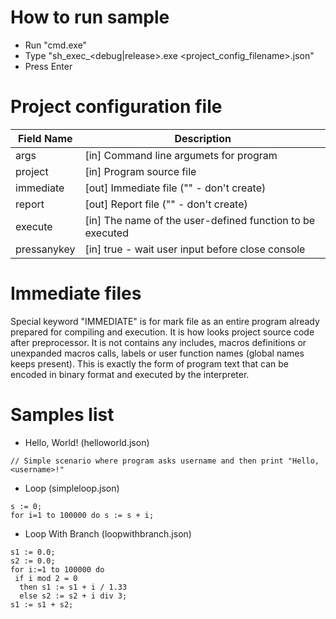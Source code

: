 # How to run sample
- Run "cmd.exe"
- Type "sh_exec_<debug|release>.exe <project_config_filename>.json"
- Press Enter

# Project configuration file
| Field Name | Description |
| - | - |
| args | [in] Command line argumets for program |
| project | [in] Program source file |
| immediate | [out] Immediate file ("" - don't create) |
| report | [out] Report file ("" - don't create) |
| execute | [in] The name of the user-defined function to be executed |
| pressanykey | [in] true - wait user input before close console |

# Immediate files

Special keyword "IMMEDIATE" is for mark file as an entire program already prepared for compiling and execution. It is how looks project source code after preprocessor. It is not contains any includes, macros definitions or unexpanded macros calls, labels or user function names (global names keeps present). This is exactly the form of program text that can be encoded in binary format and executed by the interpreter.

# Samples list
- Hello, World! (helloworld.json)
~~~
// Simple scenario where program asks username and then print "Hello, <username>!"
~~~
- Loop (simpleloop.json)
~~~
s := 0;
for i=1 to 100000 do s := s + i;
~~~
- Loop With Branch (loopwithbranch.json) 
~~~
s1 := 0.0;
s2 := 0.0;
for i:=1 to 100000 do
 if i mod 2 = 0
  then s1 := s1 + i / 1.33
  else s2 := s2 + i div 3;
s1 := s1 + s2;
~~~